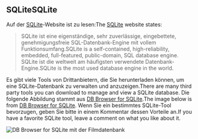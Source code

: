 ## <a name="sqlite"></a><span data-ttu-id="cdcfb-101">SQLite</span><span class="sxs-lookup"><span data-stu-id="cdcfb-101">SQLite</span></span>

<span data-ttu-id="cdcfb-102">Auf der [SQLite](https://www.sqlite.org/)-Website ist zu lesen:</span><span class="sxs-lookup"><span data-stu-id="cdcfb-102">The [SQLite](https://www.sqlite.org/) website states:</span></span>

> <span data-ttu-id="cdcfb-103">SQLite ist eine eigenständige, sehr zuverlässige, eingebettete, genehmigungsfreie SQL-Datenbank-Engine mit vollem Funktionsumfang.</span><span class="sxs-lookup"><span data-stu-id="cdcfb-103">SQLite is a self-contained, high-reliability, embedded, full-featured, public-domain, SQL database engine.</span></span> <span data-ttu-id="cdcfb-104">SQLite ist die weltweit am häufigsten verwendete Datenbank-Engine.</span><span class="sxs-lookup"><span data-stu-id="cdcfb-104">SQLite is the most used database engine in the world.</span></span>

<span data-ttu-id="cdcfb-105">Es gibt viele Tools von Drittanbietern, die Sie herunterladen können, um eine SQLite-Datenbank zu verwalten und anzuzeigen.</span><span class="sxs-lookup"><span data-stu-id="cdcfb-105">There are many third party tools you can download to manage and view a SQLite database.</span></span> <span data-ttu-id="cdcfb-106">Die folgende Abbildung stammt aus [DB Browser for SQLite](https://sqlitebrowser.org/).</span><span class="sxs-lookup"><span data-stu-id="cdcfb-106">The image below is from [DB Browser for SQLite](https://sqlitebrowser.org/).</span></span> <span data-ttu-id="cdcfb-107">Wenn Sie ein bestimmtes SQLite-Tool bevorzugen, geben Sie bitte in einem Kommentar dessen Vorteile an.</span><span class="sxs-lookup"><span data-stu-id="cdcfb-107">If you have a favorite SQLite tool, leave a comment on what you like about it.</span></span>

![DB Browser for SQLite mit der Filmdatenbank](~/tutorials/first-mvc-app-xplat/working-with-sql/_static/dbb.png)
